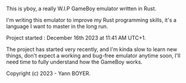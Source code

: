 This is yboy, a really W.I.P GameBoy emulator written in Rust.



I'm writing this emulator to improve my Rust programming skills, it's a language I want to master in the long run.





Project started : December 16th 2023 at 11:41 AM UTC+1.




The project has started very recently, and I'm kinda slow to learn new things, don't expect a working and bug-free emulator anytime soon, I'll need time to fully understand how the GameBoy works.



Copyright (c) 2023 - Yann BOYER.